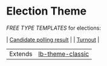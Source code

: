 # Election Theme

*FREE TYPE TEMPLATES* for elections:

| <a href="https://raw.githubusercontent.com/liveblog/lb-theme-elections/master/custompost-electionresult.html">Candidate polling result</a> |
| <a href="https://raw.githubusercontent.com/liveblog/lb-theme-elections/master/custompost-turnout.html">Turnout</a> |


<table><tr><td>Extends</td><td><a href="https://github.com/liveblog/lb-theme-classic">lb-theme-classic</a></td></tr></table>
